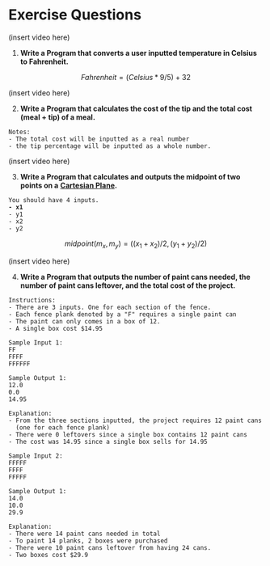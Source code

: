 # Exercise Questions

(insert video here)

1. **Write a Program that converts a user inputted temperature in Celsius to Fahrenheit.**

$$
Fahrenheit = (Celsius * 9/5) + 32
$$

(insert video here)

2. **Write a Program that calculates the cost of the tip and the total cost (meal + tip) of a meal.**&#x20;

```
Notes:
- The total cost will be inputted as a real number
- the tip percentage will be inputted as a whole number.
```

(insert video here)

3. **Write a Program that calculates and outputs the midpoint of two points on a** [**Cartesian Plane**](https://www.varsitytutors.com/hotmath/hotmath\_help/topics/cartesian-plane)**.**

<pre><code>You should have 4 inputs.
<strong>- x1
</strong>- y1
- x2
- y2
</code></pre>

$$
midpoint(m_x, m_y) = ((x_1+x_2)/2, (y_1+y_2)/2)
$$

(insert video here)

4. **Write a Program that outputs the number of paint cans needed, the number of paint cans leftover, and the total cost of the project.**&#x20;

```
Instructions:
- There are 3 inputs. One for each section of the fence.
- Each fence plank denoted by a "F" requires a single paint can
- The paint can only comes in a box of 12. 
- A single box cost $14.95

Sample Input 1:
FF
FFFF
FFFFFF

Sample Output 1:
12.0
0.0
14.95

Explanation:
- From the three sections inputted, the project requires 12 paint cans 
  (one for each fence plank)
- There were 0 leftovers since a single box contains 12 paint cans
- The cost was 14.95 since a single box sells for 14.95

Sample Input 2:
FFFFF
FFFF
FFFFF

Sample Output 1:
14.0
10.0
29.9

Explanation:
- There were 14 paint cans needed in total
- To paint 14 planks, 2 boxes were purchased
- There were 10 paint cans leftover from having 24 cans.
- Two boxes cost $29.9
```
